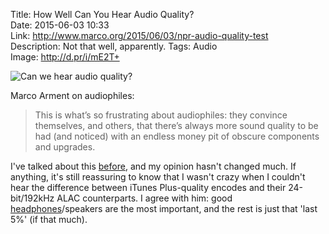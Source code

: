 Title: How Well Can You Hear Audio Quality?  
Date: 2015-06-03 10:33  
Link: http://www.marco.org/2015/06/03/npr-audio-quality-test  
Description: Not that well, apparently. 
Tags: Audio  
Image: http://d.pr/i/mE2T+  

![Can we hear audio quality?][marco]

Marco Arment on audiophiles:

> This is what’s so frustrating about audiophiles: they convince themselves, and others, that there’s always more sound quality to be had (and noticed) with an endless money pit of obscure components and upgrades.

I've talked about this [before][theoveranalyzed], and my opinion hasn't changed much. If anything, it's still reassuring to know that I wasn't crazy when I couldn't hear the difference between iTunes Plus-quality encodes and their 24-bit/192kHz ALAC counterparts. I agree with him: good [headphones][amazon]/speakers are the most important, and the rest is just that 'last 5%' (if that much).

[amazon]: http://www.amazon.com/dp/B00C4VFYRC/?tag=theov0c-20 "My (and Marco's) can of choice, the B&O PLAY H6's on Amazon"
[marco]: http://d.pr/i/mE2T+ "Can we hear audio quality?"
[theoveranalyzed]: /2015/2/3/ponoplayer-and-other-audiophile-snake-oil "My post on the PonoPlayer"